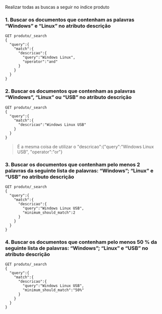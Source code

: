 Realizar todas as buscas a seguir no índice produto

### 1. Buscar os documentos que contenham as palavras “Windows” e “Linux” no atributo descrição
```
GET produto/_search
{
  "query":{
    "match":{
      "descricao":{
        "query":"Windows Linux",
        "operator":"and"
      }
    }
  }
}
```
### 2. Buscar os documentos que contenham as palavras “Windows”, “Linux” ou “USB” no atributo descrição
```
GET produto/_search
{
  "query":{
    "match":{
      "descricao":"Windows Linux USB"
    }
  }
}
```
> É a mesma coisa de utilizar o "descricao":{"query":"Windows Linux USB", "operator":"or"}
### 3. Buscar os documentos que contenham pelo menos 2 palavras da seguinte lista de palavras: “Windows”; “Linux” e “USB” no atributo descrição
```
GET produto/_search
{
  "query":{
    "match":{
      "descricao":{
        "query":"Windows Linux USB",
        "minimum_should_match":2
      }
    }
  }
}
```
### 4. Buscar os documentos que contenham pelo menos 50 % da seguinte lista de palavras: “Windows”; “Linux” e “USB” no atributo descrição
```
GET produto/_search
{
  "query":{
    "match":{
      "descricao":{
        "query":"Windows Linux USB",
        "minimum_should_match":"50%"
      }
    }
  }
}
```
